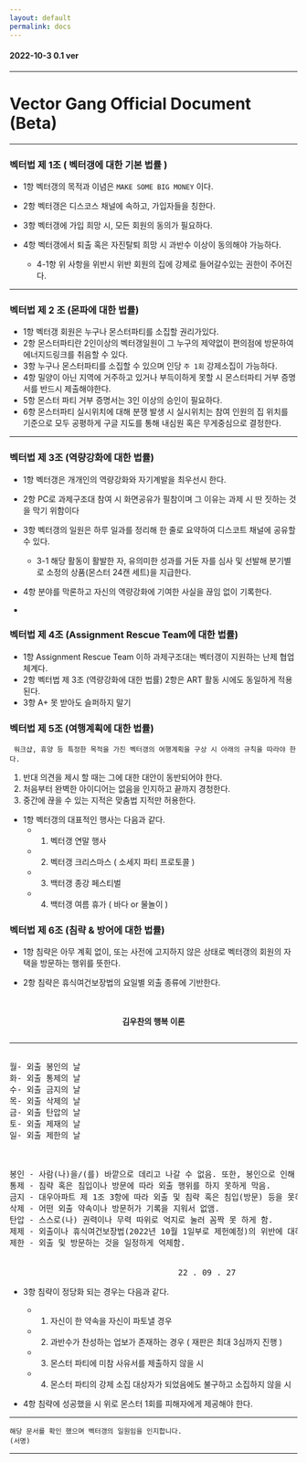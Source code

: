 ```yaml
---
layout: default
permalink: docs
---
```


#### 2022-10-3 0.1 ver 
---


# Vector Gang Official Document (Beta)

--- 


### 벡터법 제 1조 ( 벡터갱에 대한 기본 법률 )
 -   1항 벡터갱의 목적과 이념은 `MAKE SOME BIG MONEY` 이다.

 -   2항 벡터갱은 디스코스 채널에 속하고, 가입자들을 칭한다.
 -   3항 벡터갱에 가입 희망 시, 모든 회원의 동의가 필요하다.
 -   4항 벡터갱에서 퇴출 혹은 자진탈퇴 희망 시 과반수 이상이 동의해야 가능하다.
     + 4-1항 위 사항을 위반시 위반 회원의 집에 강제로 들어갈수있는 권한이 주어진다.

---

### 벡터법 제 2 조 (몬파에 대한 법률)

-  1항 벡터갱 회원은 누구나 몬스터파티를 소집할 권리가있다.
 -  2항 몬스터파티란 2인이상의 벡터갱일원이 그 누구의 제약없이 편의점에 방문하여 에너지드링크를 취음할 수 있다.
 -   3항 누구나 몬스터파티를 소집할 수 있으며 인당 `주 1회` 강제소집이 가능하다.
 -   4항 밀양이 아닌 지역에 거주하고 있거나 부득이하게 못할 시 몬스터파티 거부 증명서를 반드시 제출해야한다.
 -   5항 몬스터 파티 거부 증명서는 3인 이상의 승인이 필요하다.
 -   6항 몬스터파티 실시위치에 대해 분쟁 발생 시 실시위치는 참여 인원의 집 위치를 기준으로 모두 공평하게 구글 지도를 통해 내심원 혹은 무게중심으로 결정한다.

---

### 벡터법 제 3조 (역량강화에 대한 법률)
 -   1항 벡터갱은 개개인의 역량강화와 자기계발을 최우선시 한다.
 -   2항 PC로 과제구조대 참여 시 화면공유가 필참이며 그 이유는 과제 시 딴 짓하는 것을 막기 위함이다
 -   3항 벡터갱의 일원은 하루 일과를 정리해 한 줄로 요약하여 디스코트 채널에 공유할 수 있다. 

      + 3-1 해당 활동이 활발한 자, 유의미한 성과를 거둔 자를 심사 및 선발해 분기별로 소정의 상품(몬스터 24캔 세트)을 지급한다.

-   4항 분야를 막론하고 자신의 역량강화에 기여한 사실을 끊임 없이 기록한다. 
-   

### 벡터법 제 4조 (Assignment Rescue Team에 대한 법률)
- 1항 Assignment Rescue Team 이하 과제구조대는 벡터갱이 지원하는 난제 협업 체계다.
- 2항 벡터법 제 3조 (역량강화에 대한 법률) 2항은 ART 활동 시에도 동일하게 적용된다.
- 3항 A+ 못 받아도 슬퍼하지 말기

### 벡터법 제 5조 (여행계획에 대한 법률)
``` 워크샵, 휴양 등 특정한 목적을 가진 벡터갱의 여행계획을 구상 시 아래의 규칙을 따라야 한다.```

1. 반대 의견을 제시 할 때는 그에 대한 대안이 동반되어야 한다.
2. 처음부터 완벽한 아이디어는 없음을 인지하고 끝까지 경청한다.
3. 중간에 끊을 수 있는 지적은 맞춤법 지적만 허용한다. 

- 1항 벡터갱의 대표적인 행사는 다음과 같다.
    - 1. 벡터갱 연말 행사 
    - 2. 벡터갱 크리스마스 ( 소세지 파티 프로토콜 ) 
    - 3. 백터갱 종강 페스티벌
    - 4. 백터갱 여름 휴가 ( 바다 or 물놀이 )


### 벡터법 제 6조 (침략 & 방어에 대한 법률)

- 1항 침략은 아무 계획 없이, 또는 사전에 고지하지 않은 상태로 벡터갱의 회원의 자택을 방문하는 행위를 뜻한다.

- 2항 침략은 휴식여건보장법의 요일별 외출 종류에 기반한다.

<br>
<br>
<center><strong>김우찬의 행복 이론</strong></center>

<pre>
<hr>
월- 외출 봉인의 날
화- 외출 통제의 날
수- 외출 금지의 날
목- 외출 삭제의 날
금- 외출 탄압의 날
토- 외출 제재의 날
일- 외출 제한의 날

<br>
봉인 - 사람(나)을/(를) 바깥으로 데리고 나갈 수 없음. 또한, 봉인으로 인해 들어올 수도 없음.
통제 - 침략 혹은 침입이나 방문에 따라 외출 행위를 하지 못하게 막음.
금지 - 대우아파트 제 1조 3항에 따라 외출 및 침략 혹은 침입(방문) 등을 못하게 함.
삭제 - 어떤 외출 약속이나 방문허가 기록을 지워서 없앰.
탄압 - 스스로(나) 권력이나 무력 따위로 억지로 눌러 꼼짝 못 하게 함.
제제 - 외출이나 휴식여건보장법(2022년 10월 1일부로 제헌예정)의 위반에 대하여 제한하거나 금지함.
제한 - 외출 및 방문하는 것을 일정하게 억제함.


                                   22 . 09 . 27                             서명: 김우찬
</pre>


- 3항 침략이 정당화 되는 경우는 다음과 같다.
    - 1. 자신이 한 약속을 자신이 파토낼 경우
    - 2. 과반수가 찬성하는 업보가 존재하는 경우 ( 재판은 최대 3심까지 진행 )
    - 3. 몬스터 파티에 미참 사유서를 제출하지 않을 시
    - 4. 몬스터 파티의 강제 소집 대상자가 되었음에도 불구하고 소집하지 않을 시

- 4항 침략에 성공했을 시 위로 몬스터 1회를 피해자에게 제공해야 한다.

---
```해당 문서를 확인 했으며 벡터갱의 일원임을 인지합니다.　　　　　　　　　　　　　　　　　　　　　(서명)```

---
